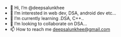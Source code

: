 - 👋 Hi, I’m @deepsalunkhee
- 👀 I’m interested in web dev, DSA, android dev etc...
- 🌱 I’m currently learning .DSA, C++..
- 💞️ I’m looking to collaborate on DSA...
- 📫 How to reach me deepsalunkhee@gmail.com

<!---
deepsalunkhee/deepsalunkhee is a ✨ special ✨ repository because its `README.md` (this file) appears on your GitHub profile.
You can click the Preview link to take a look at your changes.
--->
